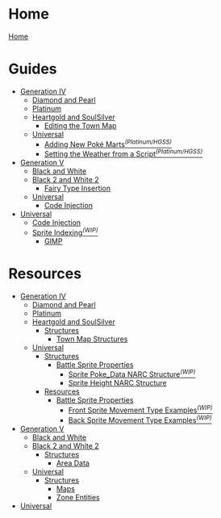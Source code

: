 # Home

[Home](README.md)

# Guides
- [Generation IV]()
    - [Diamond and Pearl]()
    - [Platinum]()
    - [Heartgold and SoulSilver]()
        - [Editing the Town Map](gen4/hgss/guides/town_map/town_map.md)
    - [Universal]()
        - [Adding New Poké Marts<sup>*(Platinum/HGSS)*</sup>](gen4/universal/guides/pokemarts/pokemarts.md)
        - [Setting the Weather from a Script<sup>*(Platinum/HGSS)*</sup>](gen4/universal/guides/script_weather.md)
- [Generation V]()
    - [Black and White]()
    - [Black 2 and White 2]()
        - [Fairy Type Insertion](gen5/b2w2/guides/fairy/fairy.md)
    - [Universal]()
        - [Code Injection](gen5/universal/guides/code_injection/code_injection.md)  
- [Universal]()
    - [Code Injection](universal/guides/code_injection/code_injection.md)
    - [Sprite Indexing<sup>*(WIP)*</sup>](universal/guides/sprite_indexing/indexing.md)
      - [GIMP](universal/guides/sprite_indexing/gimp/gimp.md)  

# Resources
- [Generation IV]()
    - [Diamond and Pearl]()
    - [Platinum]()
    - [Heartgold and SoulSilver]()
        - [Structures]()
            - [Town Map Structures](gen4/hgss/structures/town_map/town_map_spots.md)
    - [Universal]()
      - [Structures]()
        - [Battle Sprite Properties](gen4/universal/structures/battle_sprites/battle_sprite_properties.md)
          - [Sprite Poke_Data NARC Structure<sup>*(WIP)*</sup>](gen4/universal/structures/battle_sprites/poke_data.md)
          - [Sprite Height NARC Structure](gen4/universal/structures/battle_sprites/height.md)
      - [Resources]()
        - [Battle Sprite Properties](gen4/universal/structures/battle_sprites/battle_sprite_properties.md)
          - [Front Sprite Movement Type Examples<sup>*(WIP)*</sup>](gen4/universal/structures/battle_sprites/front_movement_types.md)
          - [Back Sprite Movement Type Examples<sup>*(WIP)*</sup>](gen4/universal/structures/battle_sprites/back_movement_types.md)
- [Generation V]()
    - [Black and White]()
    - [Black 2 and White 2]()
        - [Structures]()
            - [Area Data](gen5/b2w2/structures/field/area_data.md)
    - [Universal]()
        - [Structures]()
            - [Maps](gen5/universal/structures/field/maps.md)
            - [Zone Entities](gen5/universal/structures/field/zone_entities.md)
- [Universal]()



